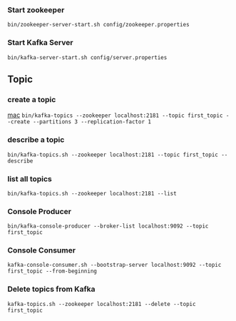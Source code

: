 ### Start zookeeper
`bin/zookeeper-server-start.sh config/zookeeper.properties`

### Start Kafka Server
`bin/kafka-server-start.sh config/server.properties`

## Topic
### create a topic
[mac](#mac)
`bin/kafka-topics --zookeeper localhost:2181 --topic first_topic --create --partitions 3 --replication-factor 1`

### describe a topic
`bin/kafka-topics.sh --zookeeper localhost:2181 --topic first_topic --describe`

### list all topics
`bin/kafka-topics.sh --zookeeper localhost:2181 --list`

### Console Producer
`bin/kafka-console-producer --broker-list localhost:9092 --topic first_topic`


### Console Consumer
`kafka-console-consumer.sh --bootstrap-server localhost:9092 --topic first_topic --from-beginning`



### Delete topics from Kafka
`kafka-topics.sh --zookeeper localhost:2181 --delete --topic first_topic`

